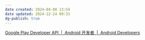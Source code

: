 ```yaml
---
date created: 2024-04-08 13:54
date updated: 2024-12-24 00:33
dg-publish: true
---
```


[Google Play Developer API  |  Android 开发者  |  Android Developers](https://developer.android.com/google/play/developer-api?hl=zh-cn)
